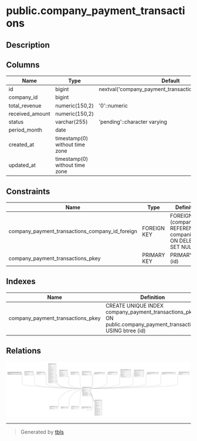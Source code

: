 # public.company_payment_transactions

## Description

## Columns

| Name            | Type                           | Default                                                  | Nullable | Parents                                 |
| --------------- | ------------------------------ | -------------------------------------------------------- | -------- | --------------------------------------- |
| id              | bigint                         | nextval('company_payment_transactions_id_seq'::regclass) | false    |                                         |
| company_id      | bigint                         |                                                          | false    | [public.companies](public.companies.md) |
| total_revenue   | numeric(150,2)                 | '0'::numeric                                             | false    |                                         |
| received_amount | numeric(150,2)                 |                                                          | true     |                                         |
| status          | varchar(255)                   | 'pending'::character varying                             | false    |                                         |
| period_month    | date                           |                                                          | false    |                                         |
| created_at      | timestamp(0) without time zone |                                                          | true     |                                         |
| updated_at      | timestamp(0) without time zone |                                                          | true     |                                         |

## Constraints

| Name                                            | Type        | Definition                                                           |
| ----------------------------------------------- | ----------- | -------------------------------------------------------------------- |
| company_payment_transactions_company_id_foreign | FOREIGN KEY | FOREIGN KEY (company_id) REFERENCES companies(id) ON DELETE SET NULL |
| company_payment_transactions_pkey               | PRIMARY KEY | PRIMARY KEY (id)                                                     |

## Indexes

| Name                              | Definition                                                                                                    |
| --------------------------------- | ------------------------------------------------------------------------------------------------------------- |
| company_payment_transactions_pkey | CREATE UNIQUE INDEX company_payment_transactions_pkey ON public.company_payment_transactions USING btree (id) |

## Relations

![er](public.company_payment_transactions.svg)

---

> Generated by [tbls](https://github.com/k1LoW/tbls)
